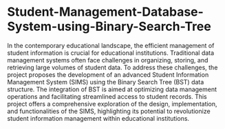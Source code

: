 # Student-Management-Database-System-using-Binary-Search-Tree

In the contemporary educational landscape, the efficient management of student information is crucial for educational institutions. Traditional data management systems often face challenges in organizing, storing, and retrieving large volumes of student data. To address these challenges, the project proposes the development of an advanced Student Information Management System (SIMS) using the Binary Search Tree (BST) data structure. The integration of BST is aimed at optimizing data management operations and facilitating streamlined access to student records. This project offers a comprehensive exploration of the design, implementation, and functionalities of the SIMS, highlighting its potential to revolutionize student information management within educational institutions.

